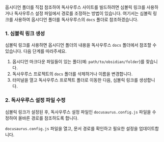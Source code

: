 옵시디언 폴더를 직접 참조하여 독사우루스 사이트를 빌드하려면 심볼릭 링크를 사용하거나 독사우루스 설정 파일에서 경로를 조정하는 방법이 있습니다. 여기서는 심볼릭 링크를 사용하여 옵시디언 폴더를 독사우루스의 `docs` 폴더로 참조하겠습니다.

### 1. 심볼릭 링크 생성

심볼릭 링크를 사용하면 옵시디언 폴더의 내용을 독사우루스 `docs` 폴더에서 참조할 수 있습니다. 다음 단계를 따라주세요.

1. 옵시디언 마크다운 파일들이 있는 폴더(예: `path/to/obsidian/folder`)를 찾습니다.
2. 독사우루스 프로젝트의 `docs` 폴더를 삭제하거나 이름을 변경합니다.
3. 터미널을 열고 독사우루스 프로젝트 폴더로 이동한 다음, 심볼릭 링크를 생성합니다.


### 2. 독사우루스 설정 파일 수정

심볼릭 링크가 설정된 후, 독사우루스 설정 파일인 `docusaurus.config.js` 파일을 수정하여 올바른 경로를 참조하도록 합니다.

`docusaurus.config.js` 파일을 열고, 문서 경로를 확인하고 필요한 설정을 업데이트합니다.